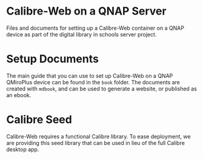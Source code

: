 ﻿# Calibre-Web on a QNAP Server

Files and documents for setting up a Calibre-Web container on a QNAP device as part of the digital library in schools server project.

# Setup Documents

The main guide that you can use to set up Calibre-Web on a QNAP QMiroPlus device can be found in the `book` folder. The documents are created with `mdbook`, and can be used to generate a website, or published as an ebook.

# Calibre Seed

Calibre-Web requires a functional Calibre library. To ease deployment, we are providing this seed library that can be used in lieu of the full Calibre desktop app.
